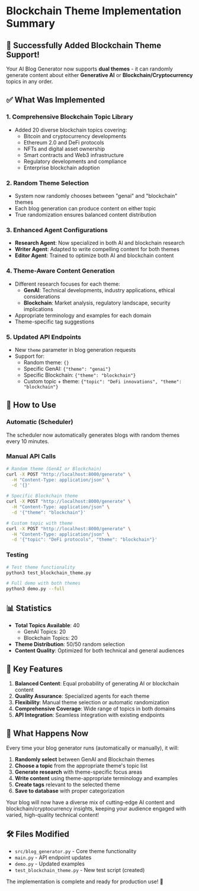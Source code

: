 # Blockchain Theme Implementation Summary

## 🎉 Successfully Added Blockchain Theme Support!

Your AI Blog Generator now supports **dual themes** - it can randomly generate content about either **Generative AI** or **Blockchain/Cryptocurrency** topics in any order.

## ✅ What Was Implemented

### 1. **Comprehensive Blockchain Topic Library**
- Added 20 diverse blockchain topics covering:
  - Bitcoin and cryptocurrency developments
  - Ethereum 2.0 and DeFi protocols
  - NFTs and digital asset ownership
  - Smart contracts and Web3 infrastructure
  - Regulatory developments and compliance
  - Enterprise blockchain adoption

### 2. **Random Theme Selection**
- System now randomly chooses between "genai" and "blockchain" themes
- Each blog generation can produce content on either topic
- True randomization ensures balanced content distribution

### 3. **Enhanced Agent Configurations**
- **Research Agent**: Now specialized in both AI and blockchain research
- **Writer Agent**: Adapted to write compelling content for both themes
- **Editor Agent**: Trained to optimize both AI and blockchain content

### 4. **Theme-Aware Content Generation**
- Different research focuses for each theme:
  - **GenAI**: Technical developments, industry applications, ethical considerations
  - **Blockchain**: Market analysis, regulatory landscape, security implications
- Appropriate terminology and examples for each domain
- Theme-specific tag suggestions

### 5. **Updated API Endpoints**
- New `theme` parameter in blog generation requests
- Support for:
  - Random theme: `{}`
  - Specific GenAI: `{"theme": "genai"}`
  - Specific Blockchain: `{"theme": "blockchain"}`
  - Custom topic + theme: `{"topic": "DeFi innovations", "theme": "blockchain"}`

## 🚀 How to Use

### Automatic (Scheduler)
The scheduler now automatically generates blogs with random themes every 10 minutes.

### Manual API Calls
```bash
# Random theme (GenAI or Blockchain)
curl -X POST "http://localhost:8000/generate" \
  -H "Content-Type: application/json" \
  -d '{}'

# Specific Blockchain theme
curl -X POST "http://localhost:8000/generate" \
  -H "Content-Type: application/json" \
  -d '{"theme": "blockchain"}'

# Custom topic with theme
curl -X POST "http://localhost:8000/generate" \
  -H "Content-Type: application/json" \
  -d '{"topic": "DeFi protocols", "theme": "blockchain"}'
```

### Testing
```bash
# Test theme functionality
python3 test_blockchain_theme.py

# Full demo with both themes
python3 demo.py --full
```

## 📊 Statistics

- **Total Topics Available**: 40
  - GenAI Topics: 20
  - Blockchain Topics: 20
- **Theme Distribution**: 50/50 random selection
- **Content Quality**: Optimized for both technical and general audiences

## 🎯 Key Features

1. **Balanced Content**: Equal probability of generating AI or blockchain content
2. **Quality Assurance**: Specialized agents for each theme
3. **Flexibility**: Manual theme selection or automatic randomization
4. **Comprehensive Coverage**: Wide range of topics in both domains
5. **API Integration**: Seamless integration with existing endpoints

## 🔄 What Happens Now

Every time your blog generator runs (automatically or manually), it will:

1. **Randomly select** between GenAI and Blockchain themes
2. **Choose a topic** from the appropriate theme's topic list
3. **Generate research** with theme-specific focus areas
4. **Write content** using theme-appropriate terminology and examples
5. **Create tags** relevant to the selected theme
6. **Save to database** with proper categorization

Your blog will now have a diverse mix of cutting-edge AI content and blockchain/cryptocurrency insights, keeping your audience engaged with varied, high-quality technical content!

## 🛠️ Files Modified

- `src/blog_generator.py` - Core theme functionality
- `main.py` - API endpoint updates
- `demo.py` - Updated examples
- `test_blockchain_theme.py` - New test script (created)

The implementation is complete and ready for production use! 🚀
